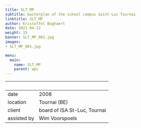 ```yaml
---
title: SLT_MP
subtitle: masterplan of the school campus Saint-Luc Tournai
linktitle: SLT_MP
author: Kristoffel Boghaert
date: 2021-04-12
weight: 15
banner: SLT_MP_001.jpg
images:
- SLT_MP_001.jpg

menu:
  main:
    name: SLT_MP
    parent: wpc
---
```


&nbsp;|&nbsp;
------|------
date		|		2008
location		|		Tournai (BE)
client		|		board of ISA St-Luc, Tournai
assisted by		|		Wim Voorspoels
